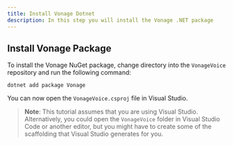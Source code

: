 ```yaml
---
title: Install Vonage Dotnet
description: In this step you will install the Vonage .NET package
---
```


## Install Vonage Package

To install the Vonage NuGet package, change directory into the `VonageVoice` repository and run the following command:

```shell
dotnet add package Vonage
```

You can now open the `VonageVoice.csproj` file in Visual Studio.

> **Note**: This tutorial assumes that you are using Visual Studio. Alternatively, you could open the `VonageVoice` folder in Visual Studio Code or another editor, but you might have to create some of the scaffolding that Visual Studio generates for you.
